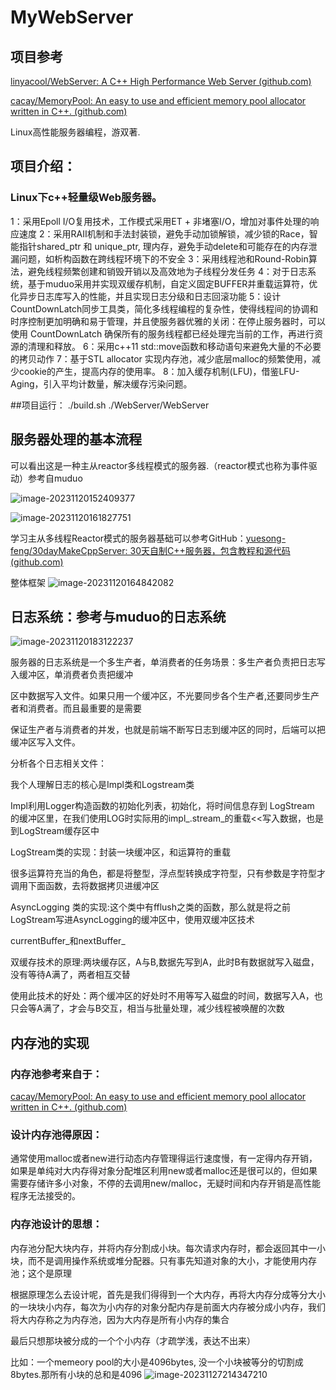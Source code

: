 # MyWebServer

## 项目参考

[linyacool/WebServer: A C++ High Performance Web Server (github.com)](https://github.com/linyacool/WebServer)

[cacay/MemoryPool: An easy to use and efficient memory pool allocator written in C++. (github.com)](https://github.com/cacay/MemoryPool)

Linux高性能服务器编程，游双著.

## 项目介绍：

### Linux下c++轻量级Web服务器。

1：采用Epoll I/O复用技术，工作模式采用ET + 非堵塞I/O，增加对事件处理的响应速度
2：采用RAII机制和手法封装锁，避免手动加锁解锁，减少锁的Race，智能指针shared_ptr 和 unique_ptr,
理内存，避免手动delete和可能存在的内存泄漏问题，如析构函数在跨线程环境下的不安全
3：采用线程池和Round-Robin算法，避免线程频繁创建和销毁开销以及高效地为子线程分发任务
4：对于日志系统，基于muduo采用并实现双缓存机制，自定义固定BUFFER并重载运算符，优化异步日志库写入的性能，并且实现日志分级和日志回滚功能 
5：设计CountDownLatch同步工具类，简化多线程编程的复杂性，使得线程间的协调和时序控制更加明确和易于管理，并且使服务器优雅的关闭：在停止服务器时，可以使用 CountDownLatch 确保所有的服务线程都已经处理完当前的工作，再进行资源的清理和释放。
6：采用c++11 std::move函数和移动语句来避免大量的不必要的拷贝动作
7：基于STL allocator 实现内存池，减少底层malloc的频繁使用，减少cookie的产生，提高内存的使用率。
8：加入缓存机制(LFU)，借鉴LFU-Aging，引入平均计数量，解决缓存污染问题。
  
##项目运行：
./build.sh
./WebServer/WebServer

## 服务器处理的基本流程

可以看出这是一种主从reactor多线程模式的服务器.（reactor模式也称为事件驱动）参考自muduo

![image-20231120152409377](https://github.com/yzhao200910/MyWebServer/assets/128422499/84e348ad-9ca7-4fd6-92e2-0f54370751fe)


![image-20231120161827751](https://github.com/yzhao200910/MyWebServer/assets/128422499/1db2bc5e-18ff-4c1c-b092-94b9c9efc0a1)


学习主从多线程Reactor模式的服务器基础可以参考GitHub：[yuesong-feng/30dayMakeCppServer: 30天自制C++服务器，包含教程和源代码 (github.com)](https://github.com/yuesong-feng/30dayMakeCppServer)

整体框架
![image-20231120164842082](https://github.com/yzhao200910/MyWebServer/assets/128422499/7530ace2-30c2-4483-80e5-0008d1448bf0)

## 日志系统：参考与muduo的日志系统
![image-20231120183122237](https://github.com/yzhao200910/MyWebServer/assets/128422499/d5e0637f-7b86-4cda-b014-2ebb0131fcf1)

服务器的⽇志系统是⼀个多⽣产者，单消费者的任务场景：多⽣产者负责把⽇志写⼊缓冲区，单消费者负责把缓冲

区中数据写⼊⽂件。如果只⽤⼀个缓冲区，不光要同步各个⽣产者,还要同步⽣产者和消费者。⽽且最重要的是需要

保证⽣产者与消费者的并发，也就是前端不断写⽇志到缓冲区的同时，后端可以把缓冲区写⼊⽂件。

分析各个日志相关文件：

我个人理解日志的核心是Impl类和Logstream类

Impl利用Logger构造函数的初始化列表，初始化，将时间信息存到 LogStream 的缓冲区⾥，在我们使用LOG时实际用的impl_.stream_的重载<<写入数据，也是到LogStream缓存区中   

LogStream类的实现：封装一块缓冲区，和运算符的重载

很多运算符充当的角色，都是将整型，浮点型转换成字符型，只有参数是字符型才调用下面函数，去将数据拷贝进缓冲区



AsyncLogging 类的实现:这个类中有fflush之类的函数，那么就是将之前LogStream写进AsyncLogging的缓冲区中，使用双缓冲区技术

currentBuffer_和nextBuffer_

双缓存技术的原理:两块缓存区，A与B,数据先写到A，此时B有数据就写入磁盘，没有等待A满了，两者相互交替

使用此技术的好处：两个缓冲区的好处时不用等写入磁盘的时间，数据写入A，也只会等A满了，才会与B交互，相当与批量处理，减少线程被唤醒的次数

## 内存池的实现

### 内存池参考来自于：

[cacay/MemoryPool: An easy to use and efficient memory pool allocator written in C++. (github.com)](https://github.com/cacay/MemoryPool)

### 设计内存池得原因：

通常使用malloc或者new进行动态内存管理得运行速度慢，有一定得内存开销，如果是单纯对大内存得对象分配堆区利用new或者malloc还是很可以的，但如果需要存储许多小对象，不停的去调用new/malloc，无疑时间和内存开销是高性能程序无法接受的。

### 内存池设计的思想：

内存池分配大块内存，并将内存分割成小块。每次请求内存时，都会返回其中一小块，而不是调用操作系统或堆分配器。只有事先知道对象的大小，才能使用内存池；这个是原理

根据原理怎么去设计呢，首先是我们得得到一个大内存，再将大内存分成等分大小的一块块小内存，每次为小内存的对象分配内存是前面大内存被分成小内存，我们将大内存称之为内存池，因为大内存是所有小内存的集合

最后只想那块被分成的一个个小内存（才疏学浅，表达不出来）

比如：一个memeory pool的大小是4096bytes, 没一个小块被等分的切割成8bytes.那所有小块的总和是4096
![image-20231127214347210](https://github.com/yzhao200910/MyWebServer/assets/128422499/40200d9d-b9ec-458b-bb28-a804e097f22a)


